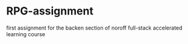 # RPG-assignment
first assignment for the backen section of noroff full-stack accelerated learning course 
